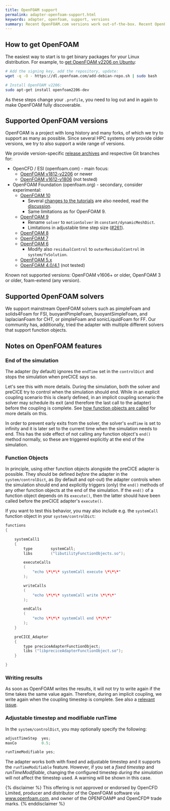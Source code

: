 ```yaml
---
title: OpenFOAM support
permalink: adapter-openfoam-support.html
keywords: adapter, openfoam, support, versions
summary: Recent OpenFOAM.com versions work out-of-the-box. Recent OpenFOAM.org versions are also supported, but you will need a version-specific branch.
---
```


## How to get OpenFOAM

The easiest way to start is to get binary packages for your Linux distribution. For example, to [get OpenFOAM v2206 on Ubuntu](https://develop.openfoam.com/Development/openfoam/-/wikis/precompiled/debian#precompiled-packages-debianubuntu):

```bash
# Add the signing key, add the repository, update:
wget -q -O - https://dl.openfoam.com/add-debian-repo.sh | sudo bash

# Install OpenFOAM v2206:
sudo apt-get install openfoam2206-dev
```

As these steps change your `.profile`, you need to log out and in again to make OpenFOAM fully discoverable.

## Supported OpenFOAM versions

OpenFOAM is a project with long history and many forks, of which we try to support as many as possible. Since several HPC systems only provide older versions, we try to also support a wide range of versions.

We provide version-specific [release archives](https://github.com/precice/openfoam-adapter/releases/latest) and respective Git branches for:

- OpenCFD / ESI (openfoam.com) - main focus:
  - [OpenFOAM v1812-v2206](https://github.com/precice/openfoam-adapter) or newer
  - [OpenFOAM v1612-v1806](https://github.com/precice/openfoam-adapter/tree/OpenFOAMv1806) (not tested)
- OpenFOAM Foundation (openfoam.org) - secondary, consider experimental:
  - [OpenFOAM 10](https://github.com/precice/openfoam-adapter/tree/OpenFOAM10)
    - Several [changes to the tutorials](https://github.com/precice/tutorials/tree/OpenFOAM10) are also needed, read the [discussion](https://github.com/precice/tutorials/pull/283).
    - Same limitations as for OpenFOAM 9.
  - [OpenFOAM 9](https://github.com/precice/openfoam-adapter/tree/OpenFOAM9)
    - Rename `solver` to `motionSolver` in `constant/dynamicMeshDict`.
    - Limitations in adjustable time step size ([#261](https://github.com/precice/openfoam-adapter/issues/261)).
  - [OpenFOAM 8](https://github.com/precice/openfoam-adapter/tree/OpenFOAM8)
  - [OpenFOAM 7](https://github.com/precice/openfoam-adapter/tree/OpenFOAM7)
  - [OpenFOAM 6](https://github.com/precice/openfoam-adapter/tree/OpenFOAM6)
    - Modify also `residualControl` to `outerResidualControl` in `system/fvSolution`.
  - [OpenFOAM 5.x](https://github.com/precice/openfoam-adapter/tree/OpenFOAM5)
  - [OpenFOAM 4.0/4.1](https://github.com/precice/openfoam-adapter/tree/OpenFOAM4) (not tested)

Known not supported versions: OpenFOAM v1606+ or older, OpenFOAM 3 or older, foam-extend (any version).

## Supported OpenFOAM solvers

We support mainstream OpenFOAM solvers such as pimpleFoam and solids4Foam for FSI, buoyantPimpleFoam, buoyantSimpleFoam, and laplacianFoam for CHT, or pimpleFoam and sonicLiquidFoam for FF. Our community has, additionally, tried the adapter with multiple different solvers that support function objects.

## Notes on OpenFOAM features

### End of the simulation

The adapter (by default) ignores the `endTime` set in the `controlDict` and stops the simulation when preCICE says so.

Let's see this with more details. During the simulation, both the solver and preCICE try to control when the simulation should end.
While in an explicit coupling scenario this is clearly defined,
in an implicit coupling scenario the solver may schedule its exit
(and therefore the last call to the adapter) before the coupling is complete.
See [how function objects are called](https://www.openfoam.com/documentation/guides/latest/api/Time_8C_source.html#l00890)
for more details on this.

In order to prevent early exits from the solver, the solver's `endTime`
is set to infinity and it is later set to the current time when
the simulation needs to end. This has the side effect of not calling
any function object's `end()` method normally, so these are triggered
explicitly at the end of the simulation.

### Function Objects

In principle, using other function objects alongside the preCICE adapter
is possible. They should be defined *before* the adapter in the
`system/controlDict`, as (by default and opt-out) the adapter controls when the
simulation should end and explicitly triggers (only) the `end()` methods
of any other function objects at the end of the simulation.
If the `end()` of a function object depends on its `execute()`, then
the latter should have been called before the preCICE adapter's `execute()`.

If you want to test this behavior, you may
also include e.g. the `systemCall` function
object in your `system/controlDict`:

```c++
functions
{

    systemCall1
    {
        type        systemCall;
        libs        ("libutilityFunctionObjects.so");

        executeCalls
        (
            "echo \*\*\* systemCall execute \*\*\*"
        );

        writeCalls
        (
            "echo \*\*\* systemCall write \*\*\*"
        );

        endCalls
        (
            "echo \*\*\* systemCall end \*\*\*"
        );
    }

    preCICE_Adapter
    {
        type preciceAdapterFunctionObject;
        libs ("libpreciceAdapterFunctionObject.so");
    }

}
```

### Writing results

As soon as OpenFOAM writes the results, it will not try to write again
if the time takes the same value again. Therefore, during an implicit
coupling, we write again when the coupling timestep is complete.
See also a [relevant issue](https://github.com/precice/openfoam-adapter/issues/34).

### Adjustable timestep and modifiable runTime

In the `system/controlDict`, you may optionally specify the
following:

```c++
adjustTimeStep  yes;
maxCo           0.5;

runTimeModifiable yes;
```

The adapter works both with fixed and adjustable timestep
and it supports the `runTimeModifiable` feature.
However, if you set a *fixed timestep* and *runTimeModifiable*,
changing the configured timestep *during the simulation* will
not affect the timestep used. A warning will be shown in this case.

{% disclaimer %}
This offering is not approved or endorsed by OpenCFD Limited, producer and distributor of the OpenFOAM software via www.openfoam.com, and owner of the OPENFOAM®  and OpenCFD®  trade marks.
{% enddisclaimer %}
